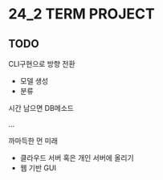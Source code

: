 # 24_2 TERM PROJECT

## TODO


CLI구현으로 방향 전환
- 모델 생성
- 분류

시간 남으면 DB메소드







...

까마득한 먼 미래
- 클라우드 서버 혹은 개인 서버에 올리기
- 웹 기반 GUI